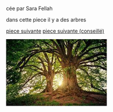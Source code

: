 cée par Sara Fellah 

dans cette piece il y a des arbres

[piece suivante](piece5.md)
[piece suivante (conseillé)](gameOver.md)

![](images.jpeg)